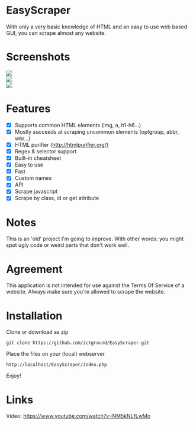 # EasyScraper
With only a very basic knowledge of HTML and an easy to use web based GUI, you can scrape almost any website.
# Screenshots
<img src='https://i.imgur.com/4kDIiOi.png'/><br/>
<img src='https://i.imgur.com/BBh4FYq.png'/><br/>
<img src='https://i.imgur.com/E5hOjqu.png'/>
# Features
- [x] Supports common HTML elements (img, a, h1-h6...)
- [x] Mostly succeeds at scraping uncommon elements (optgroup, abbr, wbr...)
- [x] HTML purifier (http://htmlpurifier.org/)
- [x] Regex & selector support
- [x] Built-in cheatsheet
- [x] Easy to use
- [x] Fast
- [x] Custom names
- [x] API
- [x] Scrape javascript
- [x] Scrape by class, id or get attribute
# Notes
This is an 'old' project I'm going to improve. With other words: you might spot ugly code or weird parts that don't work well.
# Agreement
This application is not intended for use against the Terms Of Service of a website.
Always make sure you're allowed to scrape the website.
# Installation
Clone or download as zip
```
git clone https://github.com/ictground/EasyScraper.git
```
Place the files on your (local) webserver
```
http://localhost/EasyScraper/index.php
```
Enjoy!
# Links
Video: https://www.youtube.com/watch?v=NM5kNLfLwMo
